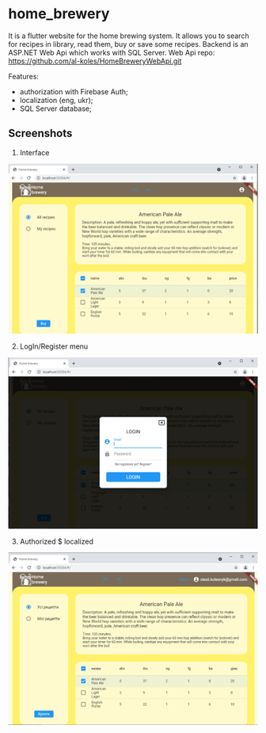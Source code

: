 # home_brewery

It is a flutter website for the home brewing system.
It allows you to search for recipes in library, read them, buy or save some recipes.
Backend is an ASP.NET Web Api which works with SQL Server.
Web Api repo: https://github.com/al-koles/HomeBreweryWebApi.git

Features:
* authorization with Firebase Auth;
* localization (eng, ukr);
* SQL Server database;

## Screenshots

1. Interface

![Interface](screenshots/image_2022-01-15_12-16-50.png)

2. LogIn/Register menu

![LogIn/Register menu](screenshots/image_2022-01-15_12-17-19.png)

3. Authorized $ localized

![Authorized $ localized](screenshots/image_2022-01-15_12-19-16.png)